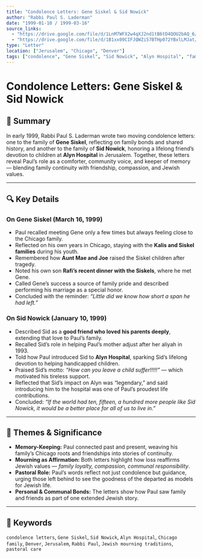 ```yaml
---
title: "Condolence Letters: Gene Siskel & Sid Nowick"
author: "Rabbi Paul S. Laderman"
date: "1999-01-10 / 1999-03-16"
source_links:
  - "https://drive.google.com/file/d/1LnM7WFX2w4qXJ2nd1tB6tD4QOU2bAQ_6/view?usp=sharing"
  - "https://drive.google.com/file/d/1B1xx09CIFJQWZi57BTHp072YBxlLMJat/view?usp=sharing"
type: "Letter"
location: ["Jerusalem", "Chicago", "Denver"]
tags: ["condolence", "Gene Siskel", "Sid Nowick", "Alyn Hospital", "family ties", "friendship", "mourning"]
---
```


# Condolence Letters: Gene Siskel & Sid Nowick

## 📝 Summary
In early 1999, Rabbi Paul S. Laderman wrote two moving condolence letters: one to the family of **Gene Siskel**, reflecting on family bonds and shared history, and another to the family of **Sid Nowick**, honoring a lifelong friend’s devotion to children at **Alyn Hospital** in Jerusalem. Together, these letters reveal Paul’s role as a comforter, community voice, and keeper of memory — blending family continuity with friendship, compassion, and Jewish values.

---

## 🔍 Key Details

### On Gene Siskel (March 16, 1999)
- Paul recalled meeting Gene only a few times but always feeling close to the Chicago family.  
- Reflected on his own years in Chicago, staying with the **Kalis and Siskel families** during his youth.  
- Remembered how **Aunt Mae and Joe** raised the Siskel children after tragedy.  
- Noted his own son **Rafi’s recent dinner with the Siskels**, where he met Gene.  
- Called Gene’s success a source of family pride and described performing his marriage as a special honor.  
- Concluded with the reminder: *“Little did we know how short a span he had left.”*

### On Sid Nowick (January 10, 1999)
- Described Sid as a **good friend who loved his parents deeply**, extending that love to Paul’s family.  
- Recalled Sid’s role in helping Paul’s mother adjust after her aliyah in 1993.  
- Told how Paul introduced Sid to **Alyn Hospital**, sparking Sid’s lifelong devotion to helping handicapped children.  
- Praised Sid’s motto: *“How can you leave a child suffer!!!!!”* — which motivated his tireless support.  
- Reflected that Sid’s impact on Alyn was “legendary,” and said introducing him to the hospital was one of Paul’s proudest life contributions.  
- Concluded: *“If the world had ten, fifteen, a hundred more people like Sid Nowick, it would be a better place for all of us to live in.”*

---

## 🧠 Themes & Significance
- **Memory-Keeping:** Paul connected past and present, weaving his family’s Chicago roots and friendships into stories of continuity.  
- **Mourning as Affirmation:** Both letters highlight how loss reaffirms Jewish values — *family loyalty, compassion, communal responsibility*.  
- **Pastoral Role:** Paul’s words reflect not just condolence but guidance, urging those left behind to see the goodness of the departed as models for Jewish life.  
- **Personal & Communal Bonds:** The letters show how Paul saw family and friends as part of one extended Jewish story.  

---

## 🧠 Keywords
`condolence letters`, `Gene Siskel`, `Sid Nowick`, `Alyn Hospital`, `Chicago family`, `Denver`, `Jerusalem`, `Rabbi Paul`, `Jewish mourning traditions`, `pastoral care`

